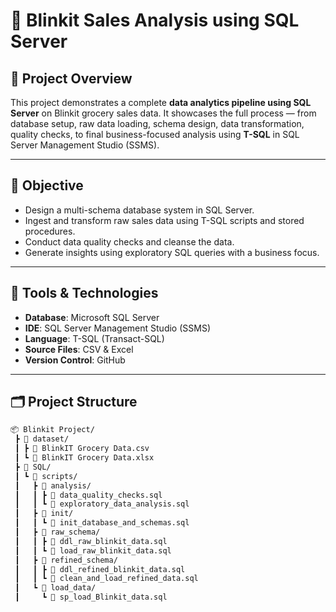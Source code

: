 # 🛒 Blinkit Sales Analysis using SQL Server

## 📌 Project Overview

This project demonstrates a complete **data analytics pipeline using SQL Server** on Blinkit grocery sales data. It showcases the full process — from database setup, raw data loading, schema design, data transformation, quality checks, to final business-focused analysis using **T-SQL** in SQL Server Management Studio (SSMS).

---

## 🧠 Objective

- Design a multi-schema database system in SQL Server.
- Ingest and transform raw sales data using T-SQL scripts and stored procedures.
- Conduct data quality checks and cleanse the data.
- Generate insights using exploratory SQL queries with a business focus.

---

## 🧰 Tools & Technologies

- **Database**: Microsoft SQL Server
- **IDE**: SQL Server Management Studio (SSMS)
- **Language**: T-SQL (Transact-SQL)
- **Source Files**: CSV & Excel
- **Version Control**: GitHub

---

## 🗂️ Project Structure

```bash
📦 Blinkit Project/
 ┣ 📂 dataset/
 ┃ ┣ 📄 BlinkIT Grocery Data.csv
 ┃ ┗ 📄 BlinkIT Grocery Data.xlsx
 ┣ 📂 SQL/
 ┃ ┗ 📂 scripts/
 ┃   ┣ 📂 analysis/
 ┃   ┃ ┣ 📄 data_quality_checks.sql
 ┃   ┃ ┗ 📄 exploratory_data_analysis.sql
 ┃   ┣ 📂 init/
 ┃   ┃ ┗ 📄 init_database_and_schemas.sql
 ┃   ┣ 📂 raw_schema/
 ┃   ┃ ┣ 📄 ddl_raw_blinkit_data.sql
 ┃   ┃ ┗ 📄 load_raw_blinkit_data.sql
 ┃   ┣ 📂 refined_schema/
 ┃   ┃ ┣ 📄 ddl_refined_blinkit_data.sql
 ┃   ┃ ┗ 📄 clean_and_load_refined_data.sql
 ┃   ┗ 📂 load_data/
 ┃     ┗ 📄 sp_load_Blinkit_data.sql

